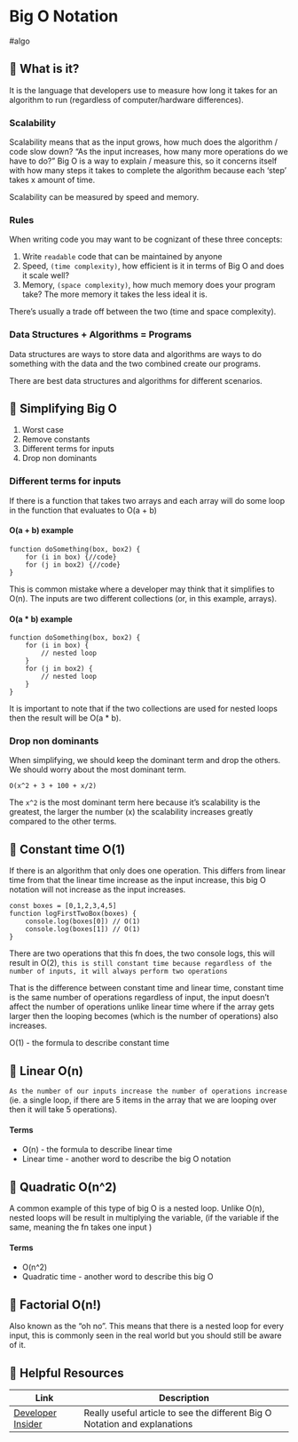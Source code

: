 # Big O Notation
#algo

## 🌱 What is it? 
It is the language that developers use to measure how long it takes for an algorithm to run (regardless of computer/hardware differences).

### Scalability
Scalability means that as the input grows, how much does the algorithm / code slow down? “As the input increases, how many more operations do we have to do?” Big O is a way to explain / measure this, so it concerns itself with how many steps it takes to complete the algorithm because each ‘step’ takes x amount of time. 

Scalability can be measured by speed and memory. 

### Rules 
When writing code you may want to be cognizant of these three concepts:
1. Write `readable` code that can be maintained by anyone
2. Speed, `(time complexity)`, how efficient is it in terms of Big O and does it scale well?
3. Memory, `(space complexity)`, how much memory does your program take? The more memory it takes the less ideal it is. 

There’s usually a trade off between the two (time and space complexity).

### Data Structures + Algorithms = Programs
Data structures are ways to store data and algorithms are ways to do something with the data and the two combined create our programs. 

There are best data structures and algorithms for different scenarios. 

## 🌱 Simplifying Big O
1. Worst case 
2. Remove constants
3. Different terms for inputs
4. Drop non dominants

### Different terms for inputs 
If there is a function that takes two arrays and each array will do some loop in the function that evaluates to O(a + b)

#### O(a + b) example
```
function doSomething(box, box2) {
	for (i in box) {//code}
 	for (j in box2) {//code}
}
```
This is common mistake where a developer may think that it simplifies to O(n). The inputs are two different collections (or, in this example, arrays).

#### O(a * b) example
```
function doSomething(box, box2) {
	for (i in box) {
		// nested loop
	}
 	for (j in box2) {
		// nested loop
	}
}
```

It is important to note that if the two collections are used for nested loops then the result will be O(a * b).

### Drop non dominants 
When simplifying, we should keep the dominant term and drop the others. We should worry about the most dominant term. 

`O(x^2 + 3 + 100 + x/2)`

The `x^2` is the most dominant term here because it’s scalability is the greatest, the larger the number (x) the scalability increases greatly compared to the other terms. 

## 🌱 Constant time O(1)
If there is an algorithm that only does one operation. This differs from linear time from that the linear time increase as the input increase, this big O notation will not increase as the input increases. 

```
const boxes = [0,1,2,3,4,5]
function logFirstTwoBox(boxes) {
	console.log(boxes[0]) // O(1)
	console.log(boxes[1]) // O(1)
}
```

There are two operations that this fn does, the two console logs, this will result in O(2), `this is still constant time because regardless of the number of inputs, it will always perform two operations`

That is the difference between constant time and linear time, constant time is the same number of operations regardless of input, the input doesn’t affect the number of operations unlike linear time where if the array gets larger then the looping becomes (which is the number of operations) also increases. 

O(1) - the formula to describe constant time

## 🌱 Linear O(n)
`As the number of our inputs increase the number of operations increase` (ie. a single loop, if there are 5 items in the array that we are looping over then it will take 5 operations).

#### Terms
- O(n) - the formula to describe linear time
- Linear time - another word to describe the big O notation 

## 🌱 Quadratic O(n^2) 
A common example of this type of big O is a nested loop. Unlike O(n), nested loops will be result in multiplying the variable, (if the variable if the same, meaning the fn takes one input )

#### Terms
- O(n^2)
- Quadratic time - another word to describe this big O

## 🌱 Factorial O(n!)
Also known as the “oh no”. This means that there is a nested loop for every input, this is commonly seen in the real world but you should still be aware of it. 

## 🌱 Helpful Resources
| Link                                                                | Description                                                                |
|---------------------------------------------------------------------|----------------------------------------------------------------------------|
| [Developer Insider](https://developerinsider.co/big-o-notation-explained-with-examples/) | Really useful article to see the different Big O Notation and explanations |
